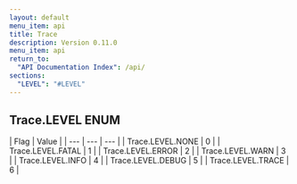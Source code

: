 ```yaml
---
layout: default
menu_item: api
title: Trace
description: Version 0.11.0
menu_item: api
return_to:
  "API Documentation Index": /api/
sections:
  "LEVEL": "#LEVEL"
---
```


## <a name="LEVEL"></a><span>Trace.</span>LEVEL <span class="tags"><span class="enum">ENUM</span></span>

| Flag | Value |
| --- | --- | --- |
| <span>Trace.LEVEL.</span>NONE | 0 |
| <span>Trace.LEVEL.</span>FATAL | 1 |
| <span>Trace.LEVEL.</span>ERROR | 2 |
| <span>Trace.LEVEL.</span>WARN | 3 |
| <span>Trace.LEVEL.</span>INFO | 4 |
| <span>Trace.LEVEL.</span>DEBUG | 5 |
| <span>Trace.LEVEL.</span>TRACE | 6 |

